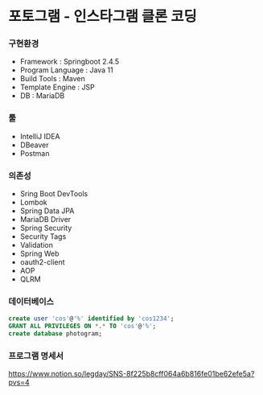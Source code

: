 # 포토그램 - 인스타그램 클론 코딩
### 구현환경
- Framework : Springboot 2.4.5
- Program Language : Java 11
- Build Tools : Maven
- Template Engine : JSP
- DB : MariaDB
  
### 툴
- IntelliJ IDEA
- DBeaver 
- Postman 
  
### 의존성
- Sring Boot DevTools
- Lombok
- Spring Data JPA
- MariaDB Driver
- Spring Security
- Security Tags
- Validation
- Spring Web
- oauth2-client
- AOP
- QLRM

### 데이터베이스
```sql
create user 'cos'@'%' identified by 'cos1234';
GRANT ALL PRIVILEGES ON *.* TO 'cos'@'%';
create database photogram;
```
### 프로그램 명세서
https://www.notion.so/legday/SNS-8f225b8cff064a6b816fe01be62efe5a?pvs=4



